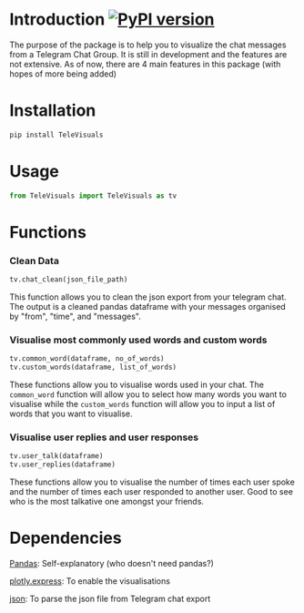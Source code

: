 # Introduction [![PyPI version](https://badge.fury.io/py/TeleVisuals.svg)](https://badge.fury.io/py/TeleVisuals)

The purpose of the package is to help you to visualize the chat messages from a Telegram Chat Group. It is still in development and the features are not extensive. As of now, there are 4 main features in this package (with hopes of more being added)

# Installation

```python
pip install TeleVisuals
```

# Usage

```python
from TeleVisuals import TeleVisuals as tv
```

# Functions

### Clean Data

```python
tv.chat_clean(json_file_path)
```

This function allows you to clean the json export from your telegram chat. The output is a cleaned pandas dataframe with your messages organised by "from", "time", and "messages". 

### Visualise most commonly used words and custom words

```python
tv.common_word(dataframe, no_of_words)
tv.custom_words(dataframe, list_of_words)
```

These functions allow you to visualise words used in your chat. The `common_word` function will allow you to select how many words you want to visualise while the `custom_words` function will allow you to input a list of words that you want to visualise. 

### Visualise user replies and user responses

```python
tv.user_talk(dataframe)
tv.user_replies(dataframe)
```

These functions allow you to visualise the number of times each user spoke and the number of times each user responded to another user. Good to see who is the most talkative one amongst your friends.

# Dependencies 

[Pandas](https://github.com/pandas-dev/pandas): Self-explanatory (who doesn't need pandas?)

[plotly.express](https://github.com/plotly/plotly_express): To enable the visualisations

[json](https://github.com/python/cpython/tree/master/Lib/json): To parse the json file from Telegram chat export
